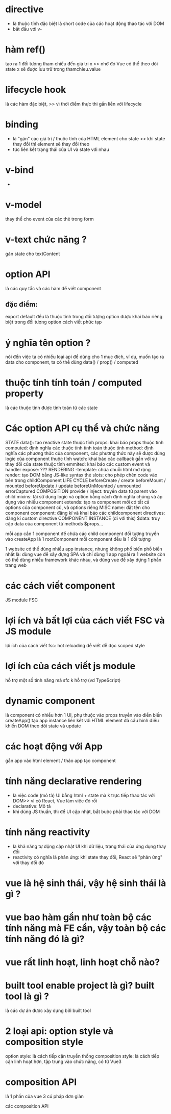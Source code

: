 
# directive
- là thuộc tính đặc biệt
là short code của các hoạt động thao tác với DOM
- bắt đầu với v-

# hàm ref()
tạo ra 1 đối tượng tham chiếu đến giá trị x >> nhớ đó Vue có thể theo dõi state
x sẽ được lưu trữ trong thamchieu.value

# lifecycle hook
là các hàm đặc biệt, >> vì thời điểm thực thi gắn liền với lifecycle

# binding
- là "gán" các giá trị / thuộc tính của HTML element cho state >> khi state thay đổi thì element sẽ thay đổi theo
- tức liên kết trạng thái của UI và state với nhau

# v-bind
- 
# v-model
thay thế cho event của các thẻ trong form


# v-text chức năng ?
gán state cho textContent

# option API
là các quy tắc và các hàm để viết component
## đặc điểm:
export default 
đều là thuộc tính trong đối tượng option
được khai báo riêng biệt trong đối tượng option
cách viết phức tạp

# ý nghĩa tên option ?

nói đến việc ta có nhiều loại api để dùng cho 1 mục đích,
ví dụ, muốn tạo ra data cho component, ta có thể dùng data() / prop() / computed

# thuộc tính tính toán / computed property
là các thuộc tính được tính toán từ các state

# Các option API cụ thể và chức năng

STATE
data(): tạo reactive state
thuộc tính props: khai báo props
thuộc tính computed: định nghĩa các thuộc tính tính toán
thuộc tính method: định nghĩa các phương thức của component, các phương thức này sẽ được dùng logic của component
thuộc tính watch: khai báo các callback gắn với sự thay đổi của state
thuộc tính emmited: khai báo các custom event và handler
expose: ???
RENDERING
-template: chứa chuỗi html mở rộng
render: tạo DOM bằng JS-like syntax
thẻ slots: cho phép chèn code vào bên trong childComponent
LIFE CYCLE
beforeCreate / create
beforeMount / mounted
beforeUpdate / update
beforeUnMounted / unmounted
errorCaptured
COMPOSITION
provide / inject: truyền data từ parent vào child
mixins: tái sử dụng logic và option bằng cách định nghĩa chúng và áp dụng vào nhiều component
extends: tạo ra component mới có tất cả options của component cũ, và options riêng
MISC
name: đặt tên cho component
component: đăng kí và khai báo các childcomponent
directives: đăng kí custom directive
COMPONENT INSTANCE (đi với this)
$data: truy cập data của component từ methods
$props…

mỗi app cần 1 component để chứa các child component
đối tượng truyền vào createApp là 1 rootComponent
mỗi component đều là 1 đối tượng

1 website có thể dùng nhiều app instance, nhưng không phổ biến
phổ biến nhất là: dùng vue để xây dựng SPA và chỉ dùng 1 app
ngoài ra 1 website còn có thể dùng nhiều framework khác nhau, và dùng vue để xây dựng 1 phần trang web

# các cách viết component

JS module
FSC

# lợi ích và bất lợi của cách viết FSC và JS module

lợi ích của cách viết fsc:
hot reloading
dễ viết dễ đọc
scoped style

# lợi ích của cách viết js module

hỗ trợ một số tính năng mà sfc k hỗ trợ (vd TypeScript)

# dynamic component

là component có nhiều hơn 1 UI, phụ thuộc vào props truyền vào
diễn biến createApp()
tạo app instance
liên kết với HTML element đã cấu hình
điều khiển DOM
theo dõi state và update

# các hoạt động với App

gắn app vào html element / tháo app
tạo component

# tính năng declarative rendering

- là việc code (mô tả) UI bằng html + state mà k trực tiếp thao tác với DOM>> vì có React, Vue làm việc đó rồi
- declarative: Mô tả
- khi dùng JS thuần, thì để UI cập nhật, bắt buộc phải thao tác với DOM

# tính năng reactivity

- là khả năng tự động cập nhật UI khi dữ liệu, trạng thái của ứng dụng thay đổi
- reactivity có nghĩa là phản ứng: khi state thay đổi, React sẽ "phản ứng" với thay đổi đó

# vue là hệ sinh thái, vậy hệ sinh thái là gì ?

# vue bao hàm gần như toàn bộ các tính năng mà FE cần, vậy toàn bộ các tính năng đó là gì?

# vue rất linh hoạt, linh hoạt chỗ nào?

# built tool enable project là gì? built tool là gì ?

là các dự án được xây dựng bởi built tool

# 2 loại api: option style và composition style

option style: là cách tiếp cận truyền thống
composition style: là cách tiếp cận linh hoạt hơn, tập trung vào chức năng, có từ Vue3

# composition API

là 1 phần của vue 3
cú pháp đơn giản

các composition API


# <template>
- mặc định sẽ có display: none

# alias in expression

# modifiers trong 
# inline statement trong v-on
- ví dụ: count++
<button v-on:click="count++">Click me</button>

# capture mode trong javascript
- là chế độ mà event được truyền từ element cha sang element con, và handler của element con được thực thi

# alias (trong Vue)
- là bí danh của 1 hàm / 1 key...
- ví dụ: .Enter là alias của sự kiện Press Enter key

# passive: true trong v-on
- https://developer.mozilla.org/en-US/docs/Web/API/EventTarget/addEventListener#passive

# modifiers trong v-on
- chức năng: bổ sung thuộc tính cho event
 bao gồm:
- .stop: dừng bong bóng 
.prevent: dừng hoạt động default
.capture: (liên quan đến useCapture trong hàm addEventListener) https://viblo.asia/p/bubbling-va-capturing-event-trong-javascript-phan-2-bJzKmLnO59N
.self: chỉ kích hoạt handler khi element này là nơi xảy ra sự kiện
.{keyAlias}: chỉ hoạt động khi có sự kiện tại keyAlias
.once: chỉ kích hoạt handler max 1 lần
.left: chỉ kích hoạt khi sự kiện là left mouse event
.right: chỉ kích hoạt khi sự kiện là right mouse event
.middle: chỉ kích hoạt khi sự kiện là midde mouse event
.passive: https://developer.mozilla.org/en-US/docs/Web/API/EventTarget/addEventListener#passive

# argument trong v-on
- argument là đối số của event handler
- chỉ nhận vào đối tượng event (e)

# native DOM event
- là các event thông thường như click, hover...
- để phân biệt với các custom event


# Attribute và Property ***** 
- attribute là thuộc tính của DOM element node
- property là thuộc tính của đối tượng JS (đại diện cho DOM element node)

- DOM được dùng để biễu diễn file HTML trong trình duyệt
- Web API cung cấp các đối tượng JS để ta thao tác với DOM
- mỗi đối tượng JS tương ứng với 1 Node DOM element

- chỉ có một vài attribute là có property tương ứng

- vd: các attribute có property tương ứng
class --> element.className
for --> e.htmlFor
id --> e.id
src --> e.src
href --> e.href

- các attribute k có property tương ứng: colspan, rowspan...
- đối với các attribute k có property tương ứng, ta có thể thao tác với chúng bằng getAttribute() / setAttribute()

# two way binding (trong v-model)
- là sự đồng bộ giữa UI và data
- khi UI thay đổi, data thay đổi theo và ngược lại